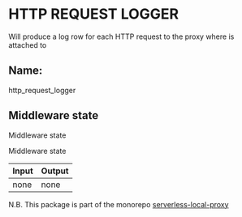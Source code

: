 # HTTP REQUEST LOGGER

Will produce a log row for each HTTP request to the proxy where is attached to

## Name:
http_request_logger

## Middleware state

Middleware state

Middleware state

| Input | Output |
| --- | --- |
| none | none |

N.B. 
This package is part of the monorepo [serverless-local-proxy](https://github.com/serverless-local-proxy/serverless-local-proxy)
 
